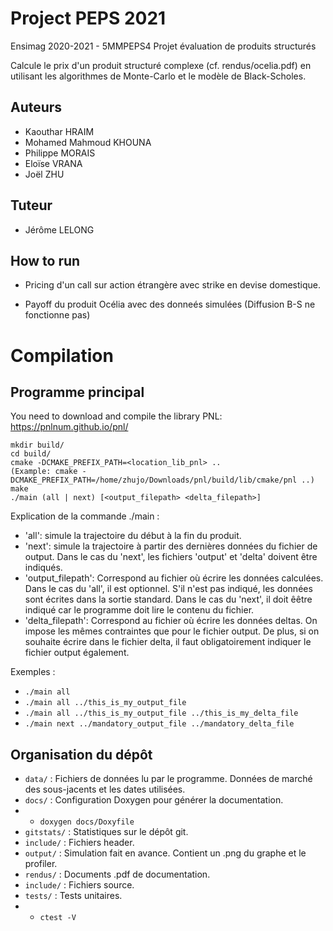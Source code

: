 # Project PEPS 2021

Ensimag 2020-2021 - 5MMPEPS4 Projet évaluation de produits structurés

Calcule le prix d'un produit structuré complexe (cf. rendus/ocelia.pdf) en utilisant les algorithmes de Monte-Carlo et le modèle de Black-Scholes.

## Auteurs

* Kaouthar HRAIM
* Mohamed Mahmoud KHOUNA
* Philippe MORAIS
* Eloïse VRANA
* Joël ZHU

## Tuteur 

* Jérôme LELONG

## How to run

* Pricing d'un call sur action étrangère avec strike en devise domestique.

* Payoff du produit Océlia avec des donneés simulées (Diffusion B-S ne fonctionne pas)

# Compilation

## Programme principal

You need to download and compile the library PNL: https://pnlnum.github.io/pnl/

```
mkdir build/
cd build/
cmake -DCMAKE_PREFIX_PATH=<location_lib_pnl> ..
(Example: cmake -DCMAKE_PREFIX_PATH=/home/zhujo/Downloads/pnl/build/lib/cmake/pnl ..)
make
./main (all | next) [<output_filepath> <delta_filepath>]
```

Explication de la commande ./main :
* 'all': simule la trajectoire du début à la fin du produit.
* 'next': simule la trajectoire à partir des dernières données du fichier de output. Dans le cas du 'next', les fichiers 'output' et 'delta' doivent être indiqués.
* 'output_filepath': Correspond au fichier où écrire les données calculées. Dans le cas du 'all', il est optionnel. S'il n'est pas indiqué, les données sont écrites dans la sortie standard. Dans le cas du 'next', il doit êêtre indiqué car le programme doit lire le contenu du fichier.
* 'delta_filepath': Correspond au fichier où écrire les données deltas. On impose les mêmes contraintes que pour le fichier output. De plus, si on souhaite écrire dans le fichier delta, il faut obligatoirement indiquer le fichier output également.

Exemples :

* ``` ./main all ```
* ``` ./main all ../this_is_my_output_file ```
* ``` ./main all ../this_is_my_output_file ../this_is_my_delta_file ```
* ``` ./main next ../mandatory_output_file ../mandatory_delta_file ```

## Organisation du dépôt

* ``` data/ ``` : Fichiers de données lu par le programme. Données de marché des sous-jacents et les dates utilisées.
* ``` docs/ ``` : Configuration Doxygen pour générer la documentation.
* * ``` doxygen docs/Doxyfile ```
* ``` gitstats/ ``` : Statistiques sur le dépôt git.
* ``` include/ ``` : Fichiers header.
* ``` output/ ``` : Simulation fait en avance. Contient un .png du graphe et le profiler.
* ``` rendus/ ``` : Documents .pdf de documentation.
* ``` include/ ``` : Fichiers source.
* ``` tests/ ``` : Tests unitaires.
* * ``` ctest -V ```
